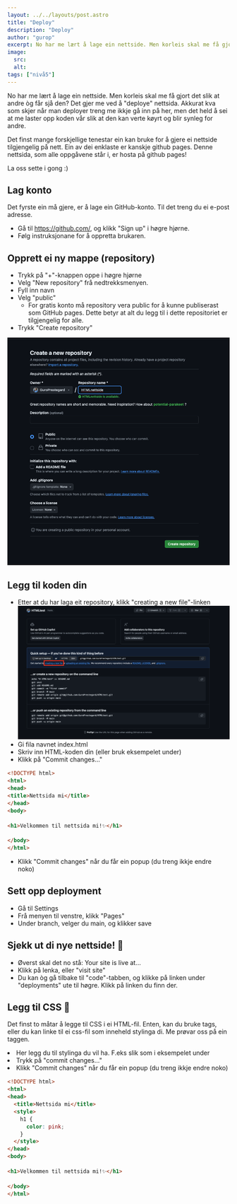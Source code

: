 ```yaml
---
layout: ../../layouts/post.astro
title: "Deploy"
description: "Deploy"
author: "gurop"
excerpt: No har me lært å lage ein nettside. Men korleis skal me få gjort det slik at andre òg får sjå den? Det gjer me ved å “deploye” nettsida. 
image:
  src:
  alt:
tags: ["nivå5"]
---
```


No har me lært å lage ein nettside. Men korleis skal me få gjort det slik at andre òg får sjå den? Det gjer me ved å 
"deploye" nettsida. Akkurat kva som skjer når man deployer treng me ikkje gå inn på her, men det held å sei at me laster
opp koden vår slik at den kan verte køyrt og blir synleg for andre.

Det finst mange forskjellige tenestar ein kan bruke for å gjere ei nettside tilgjengelig på nett. Ein av dei enklaste er
kanskje github pages. Denne nettsida, som alle oppgåvene står i, er hosta på github pages! 

La oss sette i gong :)

## Lag konto
Det fyrste ein må gjere, er å lage ein GitHub-konto. Til det treng du ei e-post adresse. 

- Gå til https://github.com/, og klikk "Sign up" i høgre hjørne.
- Følg instruksjonane for å oppretta brukaren. 

## Opprett ei ny mappe (repository)
- Trykk på "+"-knappen oppe i høgre hjørne
- Velg "New repository" frå nedtrekksmenyen.
- Fyll inn navn
- Velg "public" 
  - For gratis konto må repository vera public for å kunne publiserast som GitHub pages. Dette betyr at alt du legg til i dette repositoriet er tilgjengelig for alle. 
- Trykk "Create repository"

![alt text](/src/assets/images/createrepo.png "Create repos")

## Legg til koden din 
- Etter at du har laga eit repository, klikk "creating a new file"-linken
![alt text](/src/assets/images/createFile.png "Create file")
- Gi fila navnet index.html
- Skriv inn HTML-koden din (eller bruk eksempelet under)
- Klikk på "Commit changes..."
```html
<!DOCTYPE html>
<html>
<head>
<title>Nettsida mi</title>
</head>
<body>

<h1>Velkommen til nettsida mi!✨</h1>

</body>
</html>
```
- Klikk "Commit changes" når du får ein popup (du treng ikkje endre noko)

## Sett opp deployment
- Gå til Settings
- Frå menyen til venstre, klikk "Pages"
- Under branch, velger du main, og klikker save

## Sjekk ut di nye nettside! 🚀
- Øverst skal det no stå: Your site is live at...
- Klikk på lenka, eller "visit site"
- Du kan òg gå tilbake til "code"-tabben, og klikke på linken under "deployments" ute til høgre. Klikk på linken du finn der. 

## Legg til CSS 💅
Det finst to måtar å legge til CSS i ei HTML-fil. Enten, kan du bruke <style></style> tags, eller du kan linke til ei
css-fil som inneheld stylinga di. Me prøvar oss på ein <style>-tag her. 

- opne index.html fila i github. 
- trykk på blyanten i høgre hjørne. 
- inne i <head></head>-taggen, legg du til ein <style></style> taggen. 
- Her legg du til stylinga du vil ha. F.eks slik som i eksempelet under
- Trykk på "commit changes..."
- Klikk "Commit changes" når du får ein popup (du treng ikkje endre noko)

```html
<!DOCTYPE html>
<html>
<head>
  <title>Nettsida mi</title>
  <style>
    h1 {
      color: pink;
    }
  </style>
</head>
<body>

<h1>Velkommen til nettsida mi!✨</h1>

</body>
</html>
```